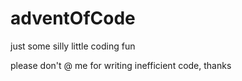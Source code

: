 # adventOfCode
just some silly little coding fun 

please don't @ me for writing inefficient code, thanks
